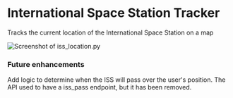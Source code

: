 # International Space Station Tracker
Tracks the current location of the International Space Station on a map

![Screenshot of iss_location.py](http://billosuch.com/wp-content/uploads/2025/08/iss_location_screenshot.png)

### Future enhancements
Add logic to determine when the ISS will pass over the user's position. The API used to have a iss_pass endpoint, but it has been removed.
